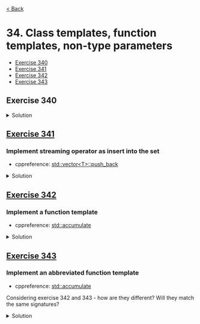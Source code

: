 [< Back](README.md)

# 34. Class templates, function templates, non-type parameters

* [Exercise 340](#exercise-340)
* [Exercise 341](#exercise-341)
* [Exercise 342](#exercise-342)
* [Exercise 343](#exercise-343)

## Exercise 340

<details>
   <summary>Solution</summary>

```cpp
template<number T>
bool operator==(const BasicPosition<T> & a,
                const BasicPosition<T> & b) {
    return a.x == b.x && a.y == b.y;
}

template<floating_point T>
bool operator==(const BasicPosition<T> & a,
                const BasicPosition<T> & b) {
    constexpr double epsilon = std::numeric_limits<double>::epsilon();
    return std::abs(a.x - b.x) <= epsilon &&
    std::abs(a.y - b.y) <= epsilon;
}
```
</details>

## [Exercise 341][1]
### Implement streaming operator as insert into the set

* cppreference: [std::vector\<T\>::push_back][2]

<details>
   <summary>Solution</summary>

```cpp
  void operator<<(const T & item) {
    if (!contains(item))
      items.push_back(item);
  }
```
</details>

## [Exercise 342][1]
### Implement a function template

* cppreference: [std::accumulate][3]

<details>
   <summary>Solution</summary>

```cpp
template<typename T>
static T accumulate(std::vector<T> vec, T init) {
  return std::accumulate(vec.begin(), vec.end(), init);
}
```
</details>

## [Exercise 343][1]
### Implement an abbreviated function template

* cppreference: [std::accumulate][3]

Considering exercise 342 and 343 - how are they different? Will they match the same signatures?

<details>
   <summary>Solution</summary>

```cpp
static auto acc(auto vec, auto init) {
  return std::accumulate(vec.begin(), vec.end(), init);
}
```
</details>

[1]: 34_exercises.cpp
[2]: https://en.cppreference.com/w/cpp/container/vector/push_back
[3]: https://en.cppreference.com/w/cpp/algorithm/accumulate

